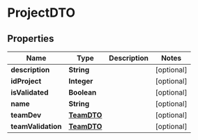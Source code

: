 
# ProjectDTO

## Properties
Name | Type | Description | Notes
------------ | ------------- | ------------- | -------------
**description** | **String** |  |  [optional]
**idProject** | **Integer** |  |  [optional]
**isValidated** | **Boolean** |  |  [optional]
**name** | **String** |  |  [optional]
**teamDev** | [**TeamDTO**](TeamDTO.md) |  |  [optional]
**teamValidation** | [**TeamDTO**](TeamDTO.md) |  |  [optional]



